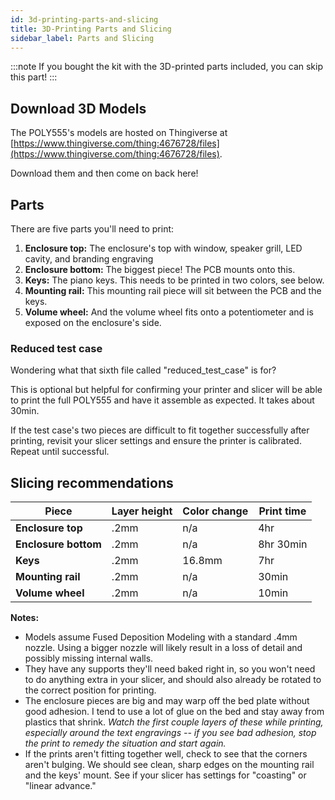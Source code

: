 ```yaml
---
id: 3d-printing-parts-and-slicing
title: 3D-Printing Parts and Slicing
sidebar_label: Parts and Slicing
---
```


:::note
If you bought the kit with the 3D-printed parts included, you can skip this part!
:::

## Download 3D Models

The POLY555's models are hosted on Thingiverse at [https://www.thingiverse.com/thing:4676728/files](https://www.thingiverse.com/thing:4676728/files).

Download them and then come on back here!

## Parts

There are five parts you'll need to print:

1. **Enclosure top:**
   The enclosure's top with window, speaker grill, LED cavity, and branding engraving
2. **Enclosure bottom:**
   The biggest piece! The PCB mounts onto this.
3. **Keys:**
   The piano keys. This needs to be printed in two colors, see below.
4. **Mounting rail:**
   This mounting rail piece will sit between the PCB and the keys.
5. **Volume wheel:**
   And the volume wheel fits onto a potentiometer and is exposed on the enclosure's side.

### Reduced test case

Wondering what that sixth file called "reduced_test_case" is for?

This is optional but helpful for confirming your printer and slicer will be able to print the full POLY555 and have it assemble as expected. It takes about 30min.

If the test case's two pieces are difficult to fit together successfully after printing, revisit your slicer settings and ensure the printer is calibrated. Repeat until successful.

## Slicing recommendations

| Piece                | Layer height | Color change | Print time |
| -------------------- | ------------ | ------------ | ---------- |
| **Enclosure top**    | .2mm         | n/a          | 4hr        |
| **Enclosure bottom** | .2mm         | n/a          | 8hr 30min  |
| **Keys**             | .2mm         | 16.8mm       | 7hr        |
| **Mounting rail**    | .2mm         | n/a          | 30min      |
| **Volume wheel**     | .2mm         | n/a          | 10min      |

**Notes:**

- Models assume Fused Deposition Modeling with a standard .4mm nozzle. Using a bigger nozzle will likely result in a loss of detail and possibly missing internal walls.
- They have any supports they'll need baked right in, so you won't need to do anything extra in your slicer, and should also already be rotated to the correct position for printing.
- The enclosure pieces are big and may warp off the bed plate without good adhesion. I tend to use a lot of glue on the bed and stay away from plastics that shrink. _Watch the first couple layers of these while printing, especially around the text engravings -- if you see bad adhesion, stop the print to remedy the situation and start again._
- If the prints aren't fitting together well, check to see that the corners aren't bulging. We should see clean, sharp edges on the mounting rail and the keys' mount. See if your slicer has settings for "coasting" or "linear advance."
